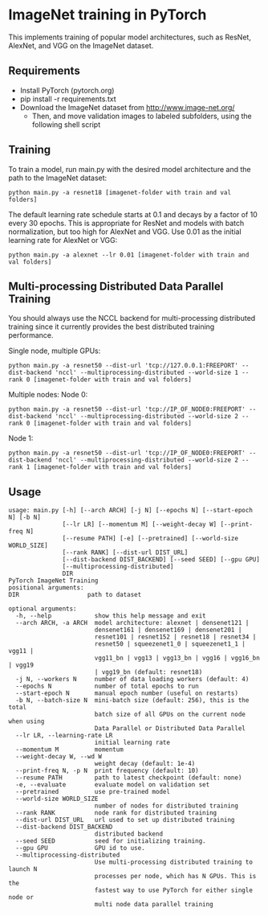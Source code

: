 ImageNet training in PyTorch
================
This implements training of popular model architectures, such as ResNet, AlexNet, and VGG on the ImageNet dataset.

Requirements
-------
* Install PyTorch (pytorch.org)
* pip install -r requirements.txt
* Download the ImageNet dataset from http://www.image-net.org/
    * Then, and move validation images to labeled subfolders, using the following shell script

Training
-----------
To train a model, run main.py with the desired model architecture and the path to the ImageNet dataset:

    python main.py -a resnet18 [imagenet-folder with train and val folders]
The default learning rate schedule starts at 0.1 and decays by a factor of 10 every 30 epochs. This is appropriate for ResNet and models with batch normalization, but too high for AlexNet and VGG. Use 0.01 as the initial learning rate for AlexNet or VGG:

    python main.py -a alexnet --lr 0.01 [imagenet-folder with train and val folders]


Multi-processing Distributed Data Parallel Training
---------------
You should always use the NCCL backend for multi-processing distributed training since it currently provides the best distributed training performance.

Single node, multiple GPUs:

    python main.py -a resnet50 --dist-url 'tcp://127.0.0.1:FREEPORT' --dist-backend 'nccl' --multiprocessing-distributed --world-size 1 --rank 0 [imagenet-folder with train and val folders]
    
Multiple nodes:
Node 0:

    python main.py -a resnet50 --dist-url 'tcp://IP_OF_NODE0:FREEPORT' --dist-backend 'nccl' --multiprocessing-distributed --world-size 2 --rank 0 [imagenet-folder with train and val folders]

Node 1:

    python main.py -a resnet50 --dist-url 'tcp://IP_OF_NODE0:FREEPORT' --dist-backend 'nccl' --multiprocessing-distributed --world-size 2 --rank 1 [imagenet-folder with train and val folders]

Usage
-------------
    usage: main.py [-h] [--arch ARCH] [-j N] [--epochs N] [--start-epoch N] [-b N]
                   [--lr LR] [--momentum M] [--weight-decay W] [--print-freq N]
                   [--resume PATH] [-e] [--pretrained] [--world-size WORLD_SIZE]
                   [--rank RANK] [--dist-url DIST_URL]
                   [--dist-backend DIST_BACKEND] [--seed SEED] [--gpu GPU]
                   [--multiprocessing-distributed]
                   DIR
    PyTorch ImageNet Training
    positional arguments:
    DIR                   path to dataset

    optional arguments:
      -h, --help            show this help message and exit
      --arch ARCH, -a ARCH  model architecture: alexnet | densenet121 |
                            densenet161 | densenet169 | densenet201 |
                            resnet101 | resnet152 | resnet18 | resnet34 |
                            resnet50 | squeezenet1_0 | squeezenet1_1 | vgg11 |
                            vgg11_bn | vgg13 | vgg13_bn | vgg16 | vgg16_bn | vgg19
                            | vgg19_bn (default: resnet18)
      -j N, --workers N     number of data loading workers (default: 4)
      --epochs N            number of total epochs to run
      --start-epoch N       manual epoch number (useful on restarts)
      -b N, --batch-size N  mini-batch size (default: 256), this is the total
                            batch size of all GPUs on the current node when using
                            Data Parallel or Distributed Data Parallel
      --lr LR, --learning-rate LR
                            initial learning rate
      --momentum M          momentum
      --weight-decay W, --wd W
                            weight decay (default: 1e-4)
      --print-freq N, -p N  print frequency (default: 10)
      --resume PATH         path to latest checkpoint (default: none)
      -e, --evaluate        evaluate model on validation set
      --pretrained          use pre-trained model
      --world-size WORLD_SIZE
                            number of nodes for distributed training
      --rank RANK           node rank for distributed training
      --dist-url DIST_URL   url used to set up distributed training
      --dist-backend DIST_BACKEND
                            distributed backend
      --seed SEED           seed for initializing training.
      --gpu GPU             GPU id to use.
      --multiprocessing-distributed
                            Use multi-processing distributed training to launch N
                            processes per node, which has N GPUs. This is the
                            fastest way to use PyTorch for either single node or
                            multi node data parallel training